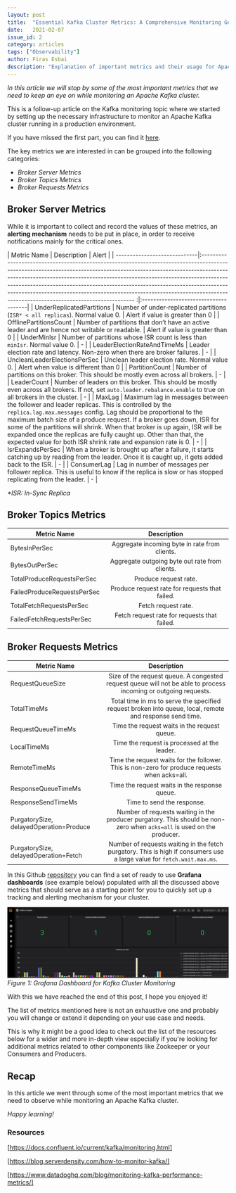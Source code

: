 ```yaml
---
layout: post
title:  "Essential Kafka Cluster Metrics: A Comprehensive Monitoring Guide"
date:   2021-02-07
issue_id: 2
category: articles
tags: ["Observability"]
author: Firas Esbai
description: "Explanation of important metrics and their usage for Apache Kafka Monitoring"
---
```


*In this article we will stop by some of the most important metrics that we need to keep an eye on while monitoring an Apache Kafka cluster.*

This is a follow-up article on the Kafka monitoring topic where we started by setting up the necessary infrastructure to monitor an Apache Kafka cluster running in a production environment.

If you have missed the first part, you can find it [here].

The key metrics we are interested in can be grouped into the following categories:

- *Broker Server Metrics* 
- *Broker Topics Metrics*
- *Broker Requests Metrics*

## Broker Server Metrics ##

While it is important to collect and record the values of these metrics, an **alerting mechanism** needs to be put in place, in order to receive notifications mainly for the critical ones. 

| Metric Name                  | Description                                                                                                                                                                                                                                                                                                                                                                                                                                                   | Alert                                |
| -----------------------------|:------------------------------------------------------------------------------------------------------------------------------------------------------------------------------------------------------------------------------------------------------------------------------------------------------------------------------------------------------------------------------------------------------------------------------------------------------------ :|:-------------------------------------|
| UnderReplicatedPartitions    | Number of under-replicated partitions (`ISR* < all replicas`). Normal value 0.    																																																																																											   | Alert if value is greater than 0     |
| OfflinePartitionsCount       | Number of partitions that don’t have an active leader and are hence not writable or readable.																																																																																								   | Alert if value is greater than 0     |
| UnderMinIsr                  | Number of partitions whose ISR count is less than `minIsr`. Normal value 0.    																																																																																									           | -                                    |
| LeaderElectionRateAndTimeMs  | Leader election rate and latency. Non-zero when there are broker failures.  																																																																																									               | -                                    |
| UncleanLeaderElectionsPerSec | Unclean leader election rate. Normal value 0.    																																																																																																			   | Alert when value is different than 0 |
| PartitionCount               | Number of partitions on this broker. This should be mostly even across all brokers.      																																																																																									   | -                                    |
| LeaderCount                  | Number of leaders on this broker. This should be mostly even across all brokers. If not, set `auto.leader.rebalance.enable` to true on all brokers in the cluster.    																																																																						   | -                                    |
| MaxLag                       | Maximum lag in messages between the follower and leader replicas. This is controlled by the `replica.lag.max.messages` config. Lag should be proportional to the maximum batch size of a produce request. If a broker goes down, ISR for some of the partitions will shrink. When that broker is up again, ISR will be expanded once the replicas are fully caught up. Other than that, the expected value for both ISR shrink rate and expansion rate is 0.  | -                                    |
| IsrExpandsPerSec             | When a broker is brought up after a failure, it starts catching up by reading from the leader. Once it is caught up, it gets added back to the ISR.    																																																																						               | -                                    |
| ConsumerLag                  | Lag in number of messages per follower replica. This is useful to know if the replica is slow or has stopped replicating from the leader.    																																																																												   | -                                    |

*\*ISR: In-Sync Replica*
## Broker Topics Metrics ##

| Metric Name                 | Description                                   |
| --------------------------- |:---------------------------------------------:|
| BytesInPerSec               | Aggregate incoming byte in rate from clients. |
| BytesOutPerSec              | Aggregate outgoing byte out rate from clients.|
| TotalProduceRequestsPerSec  | Produce request rate.                         |
| FailedProduceRequestsPerSec | Produce request rate for requests that failed.|
| TotalFetchRequestsPerSec    | Fetch request rate.                           |
| FailedFetchRequestsPerSec   | Fetch request rate for requests that failed.  |


## Broker Requests Metrics ##

| Metric Name                             | Description   |
| ----------------------------------------|:----------------------------------------------------------------------------------------------------------------------:|
| RequestQueueSize                        | Size of the request queue. A congested request queue will not be able to process incoming or outgoing requests.        |
| TotalTimeMs                             | Total time in ms to serve the specified request broken into queue, local, remote and response send time.               |
| RequestQueueTimeMs                      | Time the request waits in the request queue.                                                                           |
| LocalTimeMs                             | Time the request is processed at the leader.                                                                           |
| RemoteTimeMs                            | Time the request waits for the follower. This is non-zero for produce requests when acks=all.                          |
| ResponseQueueTimeMs                     | Time the request waits in the response queue.                                                                          |
| ResponseSendTimeMs                      | Time to send the response.                                                                                             |
| PurgatorySize, delayedOperation=Produce | Number of requests waiting in the producer purgatory. This should be non-zero when `acks=all` is used on the producer. |
| PurgatorySize, delayedOperation=Fetch   | Number of requests waiting in the fetch purgatory. This is high if consumers use a large value for `fetch.wait.max.ms`.|


In this Github [repository] you can find a set of ready to use **Grafana dashboards** (see example below) populated with all the discussed above metrics that should serve as a starting point for you to quickly set up a tracking and alerting mechanism for your cluster.     

![image](/assets/images/articles/2_grafana_dashboard.png)
<br /> *Figure 1: Grafana Dashboard for Kafka Cluster Monitoring*

With this we have reached the end of this post, I hope you enjoyed it! 

The list of metrics mentioned here is not an exhaustive one and probably you will change or extend it depending on your use case and needs. 

This is why it might be a good idea to check out the list of the resources below for a wider and more in-depth view especially if you're looking for additional metrics related to other components like Zookeeper or your Consumers and Producers.  


## Recap ## 

In this article we went through some of the most important metrics that we need to observe while monitoring an Apache Kafka cluster.

*Happy learning!*

### Resources ###

[https://docs.confluent.io/current/kafka/monitoring.html]

[https://blog.serverdensity.com/how-to-monitor-kafka/]

[https://www.datadoghq.com/blog/monitoring-kafka-performance-metrics/]


[here]: https://firasesbai.github.io/articles/2021/01/01/kafka-monitoring.html 
[repository]: https://github.com/firasesbai/Monitoring-Kafka
[https://docs.confluent.io/current/kafka/monitoring.html]: https://docs.confluent.io/current/kafka/monitoring.html 
[https://blog.serverdensity.com/how-to-monitor-kafka/]: https://blog.serverdensity.com/how-to-monitor-kafka/
[https://www.datadoghq.com/blog/monitoring-kafka-performance-metrics/]: https://www.datadoghq.com/blog/monitoring-kafka-performance-metrics/ 